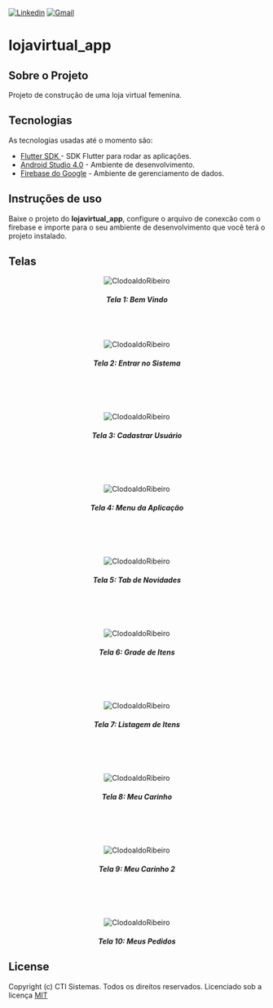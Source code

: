 [![Linkedin](https://img.shields.io/badge/LinkedIn-blue?style=for-the-badge&logo=Linkedin)](https://www.linkedin.com/in/clodoaldo-ribeiro-2a3049a6/) [![Gmail](https://img.shields.io/badge/-Gmail-c14438?style=for-the-badge&logo=Gmail&logoColor=white&link=mailto:clodoribeiro38@gmail.com)](mailto:clodoribeiro38@gmail.com)

# lojavirtual_app
 
 ## Sobre o Projeto
 Projeto de construção de uma loja virtual femenina.
 
 
 ## Tecnologias
 As tecnologias usadas até o momento são:
 * [Flutter SDK ](https://flutter.dev/docs/get-started/install/windows) - SDK Flutter para rodar as aplicações.
 * [Android Studio 4.0](https://developer.android.com/studio) - Ambiente de desenvolvimento.
 * [Firebase do Google](https://firebase.google.com/) - Ambiente de gerenciamento de dados.

## Instruções de uso
 Baixe o projeto do **lojavirtual_app**, configure o arquivo de conexcão com o firebase e importe para o seu ambiente de desenvolvimento que você terá o projeto instalado.
 
 ## Telas
 
 <p align="center">
<img src="https://github.com/ClodoaldoRibeiro/lojavirtual_app/blob/master/screenshots/Bem%20vindo.png" alt="ClodoaldoRibeiro"/>
<h5 align="center">Tela 1: Bem Vindo</h5>
</p

<br /> 
<br /> 
<br /> 

<p align="center">
<img src="https://github.com/ClodoaldoRibeiro/lojavirtual_app/blob/master/screenshots/signin.png" alt="ClodoaldoRibeiro"/>
<h5 align="center">Tela 2: Entrar no Sistema </h5>
</p>

<br /> 
<br /> 
<br /> 

<p align="center">
<img src="https://github.com/ClodoaldoRibeiro/lojavirtual_app/blob/master/screenshots/signup.png" alt="ClodoaldoRibeiro"/>
<h5 align="center">Tela 3: Cadastrar Usuário </h5>
</p>

<br /> 
<br /> 
<br /> 

<p align="center">
<img src="https://github.com/ClodoaldoRibeiro/lojavirtual_app/blob/master/screenshots/draw.png" alt="ClodoaldoRibeiro"/>
<h5 align="center">Tela 4: Menu da Aplicação </h5>
</p>

<br /> 
<br /> 
<br />

<p align="center">
<img src="https://github.com/ClodoaldoRibeiro/lojavirtual_app/blob/master/screenshots/tab_novidade.png" alt="ClodoaldoRibeiro"/>
<h5 align="center">Tela 5: Tab de Novidades </h5>
</p>
 
<br /> 
<br /> 
<br />

<p align="center">
<img src="https://github.com/ClodoaldoRibeiro/lojavirtual_app/blob/master/screenshots/Grade%20de%20itens.png" alt="ClodoaldoRibeiro"/>
<h5 align="center">Tela 6: Grade de Itens </h5>
</p>
    
<br /> 
<br /> 
<br />

<p align="center">
<img src="https://github.com/ClodoaldoRibeiro/lojavirtual_app/blob/master/screenshots/Listagem%20de%20Itens.png" alt="ClodoaldoRibeiro"/>
<h5 align="center">Tela 7: Listagem de Itens </h5>
</p>
   
<br /> 
<br /> 
<br />

<p align="center">
<img src="https://github.com/ClodoaldoRibeiro/lojavirtual_app/blob/master/screenshots/Meu%20carinho%20-01%20(Logado).png" alt="ClodoaldoRibeiro"/>
<h5 align="center">Tela 8: Meu Carinho </h5>
</p>


<br /> 
<br /> 
<br />

<p align="center">
<img src="https://github.com/ClodoaldoRibeiro/lojavirtual_app/blob/master/screenshots/Meu%20carinho%20-02%20(Logado).png" alt="ClodoaldoRibeiro"/>
<h5 align="center">Tela 9: Meu Carinho 2 </h5>
</p>

   
<br /> 
<br /> 
<br />

<p align="center">
<img src="https://github.com/ClodoaldoRibeiro/lojavirtual_app/blob/master/screenshots/Meus%20Pedidos(Logado).png" alt="ClodoaldoRibeiro"/>
<h5 align="center">Tela 10: Meus Pedidos </h5>
</p>

 ## License
 Copyright (c) CTI Sistemas. Todos os direitos reservados.
 Licenciado sob a licença [MIT](https://github.com/ClodoaldoRibeiro/chat_app/blob/master/LICENSE.md)
 
 
 <!-- MARKDOWN LINKS & IMAGES -->
 [contributors-shield]: https://img.shields.io/github/contributors/lucasbarrossantos/vagasonline.svg?style=flat-square
 [contributors-url]: https://github.com/lucasbarrossantos/vagasonline/graphs/contributors
 [linkedin-shield]: https://img.shields.io/badge/-LinkedIn-black.svg?style=flat-square&logo=linkedin&colorB=555
 [linkedin-url]: https://www.linkedin.com/in/clodoaldo-ribeiro-2a3049a6/

